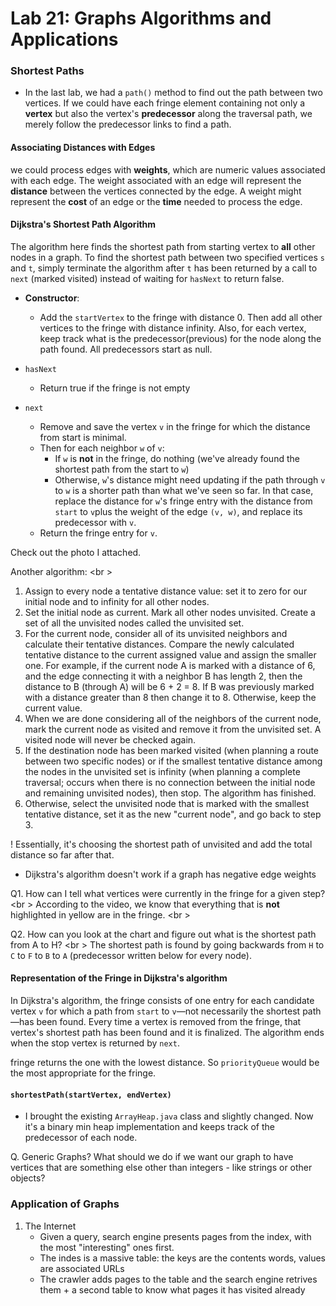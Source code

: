 Lab 21: Graphs Algorithms and Applications
===

### Shortest Paths

* In the last lab, we had a ```path()``` method to find out the path between two vertices. If we could have each fringe element containing not only a **vertex** but also the vertex's **predecessor** along the traversal path, we merely follow the predecessor links to find a path. 

#### Associating Distances with Edges
we could process edges with **weights**, which are numeric values associated with each edge. The weight associated with an edge will represent the **distance** between the vertices connected by the edge. A weight might represent the **cost** of an edge or the **time** needed to process the edge.

#### Dijkstra's Shortest Path Algorithm
The algorithm here finds the shortest path from starting vertex to **all** other nodes in a graph. To find the shortest path between two specified vertices ```s``` and ```t```, simply terminate the algorithm after ```t``` has been returned by a call to ```next``` (marked visited)   instead of waiting for ```hasNext``` to return false.

* **Constructor**: 
    * Add the ```startVertex``` to the fringe with distance 0. Then add all other vertices to the fringe with distance infinity. Also, for each vertex, keep track what is the predecessor(previous) for the node along the path found. All predecessors start as null.

* ```hasNext```
    * Return true if the fringe is not empty

* ```next```
    * Remove and save the vertex ```v``` in the fringe for which the distance from start is minimal.
    * Then for each neighbor ```w``` of ```v```:
        * If ```w``` is **not** in the fringe, do nothing (we've already found the shortest path from the start to ```w```)
        * Otherwise, ```w```'s distance might need updating if the path through ```v``` to ```w``` is a shorter path than what we've seen so far. In that case, replace the distance for ```w```'s fringe entry with the distance from ```start``` to ```v```plus the weight of the edge ```(v, w)```, and replace its predecessor with ```v```.
    * Return the fringe entry for ```v```.

Check out the photo I attached.

Another algorithm: <br \>

1. Assign to every node a tentative distance value: set it to zero for our initial node and to infinity for all other nodes.
2. Set the initial node as current. Mark all other nodes unvisited. Create a set of all the unvisited nodes called the unvisited set.
3. For the current node, consider all of its unvisited neighbors and calculate their tentative distances. Compare the newly calculated tentative distance to the current assigned value and assign the smaller one. For example, if the current node A is marked with a distance of 6, and the edge connecting it with a neighbor B has length 2, then the distance to B (through A) will be 6 + 2 = 8. If B was previously marked with a distance greater than 8 then change it to 8. Otherwise, keep the current value.
4. When we are done considering all of the neighbors of the current node, mark the current node as visited and remove it from the unvisited set. A visited node will never be checked again.
5. If the destination node has been marked visited (when planning a route between two specific nodes) or if the smallest tentative distance among the nodes in the unvisited set is infinity (when planning a complete traversal; occurs when there is no connection between the initial node and remaining unvisited nodes), then stop. The algorithm has finished.
6. Otherwise, select the unvisited node that is marked with the smallest tentative distance, set it as the new "current node", and go back to step 3.

! Essentially, it's choosing the shortest path of unvisited and add the total distance so far after that.

* Dijkstra's algorithm doesn't work if  a graph has negative edge weights

Q1. How can I tell what vertices were currently in the fringe for a given step? <br \>
According to the video, we know that everything that is **not** highlighted in yellow are in the fringe. <br \>

Q2. How can you look at the chart and figure out what is the shortest path from A to H? <br \>
The shortest path is found by going backwards from ```H``` to ```C``` to ```F``` to ```B``` to ```A``` (predecessor written below for every node).

#### Representation of the Fringe in Dijkstra's algorithm
In Dijkstra's algorithm, the fringe consists of one entry for each candidate vertex ```v``` for which a path from ```start``` to ```v```—not necessarily the shortest path—has been found. Every time a vertex is removed from the fringe, that vertex's shortest path has been found and it is finalized. The algorithm ends when the stop vertex is returned by ```next```.

fringe returns the one with the lowest distance. So ```priorityQueue``` would be the most appropriate for the fringe.

#### ```shortestPath(startVertex, endVertex)```
* I brought the existing ```ArrayHeap.java``` class and slightly changed. Now it's a binary min heap implementation and keeps track of the predecessor of each node.


Q. Generic Graphs? What should we do if we want our graph to have vertices that are something else other than integers - like strings or other objects?


### Application of Graphs
1. The Internet
    * Given a query, search engine presents pages from the index, with the most "interesting" ones first.
    * The indes is a massive table: the keys are the contents words, values are associated URLs
    * The crawler adds pages to the table and the search engine retrives them + a second table to know what pages it has visited already










